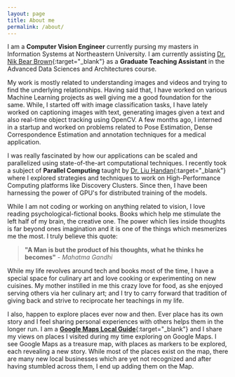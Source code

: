 ```yaml
---
layout: page
title: About me
permalink: /about/
---
```


I am a <b>Computer Vision Engineer</b> currently pursing my masters in Information Systems at 
Northeastern University. I am currently assisting [Dr. Nik Bear Brown](https://www.linkedin.com/in/nikbearbrown/){:target="_blank"}
as a <b>Graduate Teaching Assistant</b> in the Advanced Data Sciences and Architectures course. 

My work is mostly related to understanding images and videos and trying to find the underlying relationships. Having said that, I 
have worked on various Machine Learning projects as well giving me a good foundation for the same. While, I started off with 
image classification tasks, I have lately worked on captioning images with text, generating images given a text and also real-time
object tracking using OpenCV. A few months ago, I interned in a startup and worked on problems related to Pose Estimation, Dense Correspondence Estimation
and annotation techniques for a medical application. 

I was really fascinated by how our applications can be scaled and parallelized using state-of-the-art computational techniques.
I recently took a subject of <b>Parallel Computing</b> taught by [Dr. Liu Handan](https://www.linkedin.com/in/handan-liu-439050169/){:target="_blank"} 
where I explored strategies and techniques to work on High-Performance Computing platforms like Discovery Clusters. Since then, 
I have been harnessing the power of GPU's for distributed training of the models.

While I am not coding or working on anything related to vision, I love reading psychological-fictional books. Books which help me 
stimulate the left half of my brain, the creative one. The power which lies inside thoughts is far beyond ones imagination and it
is one of the things which mesmerizes me the most. I truly believe this quote:

> <b>"A Man is but the product of his thoughts, what he thinks he becomes"</b> - <i>Mahatma Gandhi</i>

While my life revolves around tech and books most of the time, I have a special space for culinary art and love cooking or 
experimenting on new cuisines. My mother instilled in me this crazy love for food, as she enjoyed serving others via her culinary art;
and I try to carry forward that tradition of giving back and strive to reciprocate her teachings in my life.

I also, happen to explore places ever now and then. Ever place has its own story and I feel sharing personal experiences with others helps
them in the longer run. I am a [<b>Google Maps Local Guide</b>](https://goo.gl/maps/cDFTikbdW9k){:target="_blank"}  and I share my views on places I visited during my time exploring on Google Maps. 
I see Google Maps as a treasure map, with places as markers to be explored, each revealing a new story. While most of the places exist on the 
map, there are many new local businesses which are yet not recognized and after having stumbled across them, I end up adding them on the Map.

 

